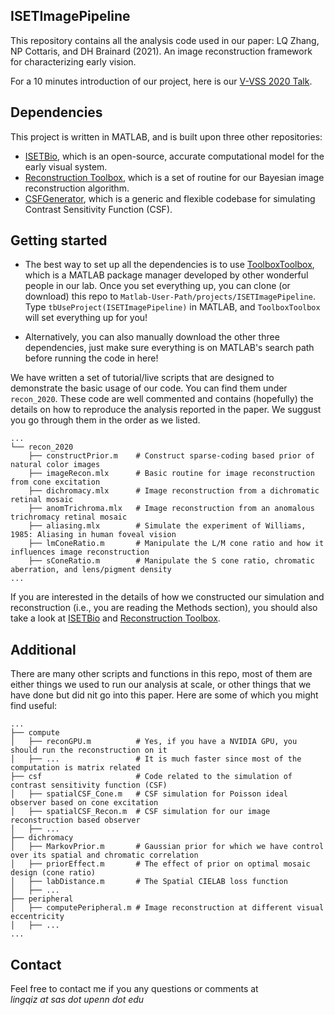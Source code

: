 ## ISETImagePipeline
This repository contains all the analysis code used in our paper: LQ Zhang, NP Cottaris, and DH Brainard (2021). An image reconstruction framework for characterizing early vision.  

For a 10 minutes introduction of our project, here is our [V-VSS 2020 Talk](https://youtu.be/d5qI0FNCAv4).  

## Dependencies
This project is written in MATLAB, and is built upon three other repositories: 
- [ISETBio](https://github.com/isetbio/isetbio), which is an open-source, accurate computational model for the early visual system.
- [Reconstruction Toolbox](https://github.com/isetbio/ISETPipelineToolbox), which is a set of routine for our Bayesian image reconstruction algorithm.
- [CSFGenerator](https://github.com/isetbio/ISETBioCSFGenerator), which is a generic and flexible codebase for simulating Contrast Sensitivity Function (CSF).

## Getting started
- The best way to set up all the dependencies is to use [ToolboxToolbox](https://github.com/ToolboxHub/ToolboxToolbox), which is a MATLAB package manager developed by other wonderful people in our lab. Once you set everything up, you can clone (or download) this repo to `Matlab-User-Path/projects/ISETImagePipeline`. Type `tbUseProject(ISETImagePipeline)` in MATLAB, and `ToolboxToolbox` will set everything up for you!

- Alternatively, you can also manually download the other three dependencies, just make sure everything is on MATLAB's search path before running the code in here!

We have written a set of tutorial/live scripts that are designed to demonstrate the basic usage of our code. You can find them under `recon_2020`. These code are well commented and contains (hopefully) the details on how to reproduce the analysis reported in the paper. We suggust you go through them in the order as we listed.

```
...
└── recon_2020
    ├── constructPrior.m    # Construct sparse-coding based prior of natural color images
    ├── imageRecon.mlx      # Basic routine for image reconstruction from cone excitation
    ├── dichromacy.mlx      # Image reconstruction from a dichromatic retinal mosaic
    ├── anomTrichroma.mlx   # Image reconstruction from an anomalous trichromacy retinal mosaic
    ├── aliasing.mlx        # Simulate the experiment of Williams, 1985: Aliasing in human foveal vision
    ├── lmConeRatio.m       # Manipulate the L/M cone ratio and how it influences image reconstruction
    ├── sConeRatio.m        # Manipulate the S cone ratio, chromatic aberration, and lens/pigment density 
...
```

If you are interested in the details of how we constructed our simulation and reconstruction (i.e., you are reading the Methods section), you should also take a look at [ISETBio](https://github.com/isetbio/isetbio) and [Reconstruction Toolbox](https://github.com/isetbio/ISETPipelineToolbox).

## Additional 
There are many other scripts and functions in this repo, most of them are either things we used to run our analysis at scale, or other things that we have done but did nit go into this paper. Here are some of which you might find useful:

```
...
├── compute
│   ├── reconGPU.m          # Yes, if you have a NVIDIA GPU, you should run the reconstruction on it
│   ├── ...                 # It is much faster since most of the computation is matrix related
├── csf                     # Code related to the simulation of contrast sensitivity function (CSF)
│   ├── spatialCSF_Cone.m   # CSF simulation for Poisson ideal observer based on cone excitation 
│   ├── spatialCSF_Recon.m  # CSF simulation for our image reconstruction based observer
│   ├── ...
├── dichromacy
│   ├── MarkovPrior.m       # Gaussian prior for which we have control over its spatial and chromatic correlation
│   ├── priorEffect.m       # The effect of prior on optimal mosaic design (cone ratio)  
│   ├── labDistance.m       # The Spatial CIELAB loss function
│   ├── ...
├── peripheral
│   ├── computePeripheral.m # Image reconstruction at different visual eccentricity
│   ├── ...
...
```

## Contact
Feel free to contact me if you any questions or comments at   
*lingqiz at sas dot upenn dot edu*
